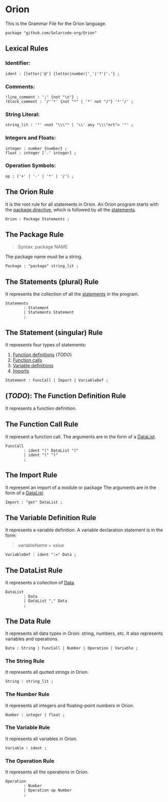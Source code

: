 <!-- 
Copyright © 2024 Arnab Phukan <iamarnab.phukan@gmail.com>

Licensed under the Apache License, Version 2.0 (the "License");
you may not use this file except in compliance with the License.
You may obtain a copy of the License at

	http://www.apache.org/licenses/LICENSE-2.0

Unless required by applicable law or agreed to in writing, software
distributed under the License is distributed on an "AS IS" BASIS,
WITHOUT WARRANTIES OR CONDITIONS OF ANY KIND, either express or implied.
See the License for the specific language governing permissions and
limitations under the License.
-->

# Orion

This is the Grammar File for the Orion language.

```
package "github.com/Solarcode-org/Orion"
```

## Lexical Rules

### Identifier:
```
ident : [letter|'@'] {letter|number|'_'|'?'|'.'} ;
```

### Comments:
```
!line_comment : ';' {not "\n"} ;
!block_comment : '/''*' {not "*" | '*' not "/"} '*''/' ;
```

### String Literal:
```
string_lit : '"' <not "\\\"" | '\\' any "\\\"nrt"> '"' ;
```

### Integers and Floats:
```
integer : number {number} ;
float : integer ['.' integer] ;
```

### Operation Symbols:
```
op : ('+' | '-' | '*' | '/') ;
```

## The Orion Rule

It is the root rule for all statements in Orion.
An Orion program starts with the [package directive](#the-package-rule),
which is followed by all the [statements](#the-statements-plural-rule).

```
Orion : Package Statements ;
```

## The Package Rule

> Syntax: package NAME

The package name must be a string.

```
Package : "package" string_lit ;
```

## The Statements (plural) Rule

It represents the collection of all the [statements](#the-statement-singular-rule) in the program.

```
Statements
        : Statement
        | Statements Statement
        ;
```

## The Statement (singular) Rule

It represents four types of statements:
  1. [Function definitions](#todo-the-function-definition-rule) (_TODO_)
  2. [Function calls](#the-function-call-rule)
  3. [Variable definitions](#the-variable-definition-rule)
  4. [Imports](#the-import-rule)

```
Statement : FuncCall | Import | VariableDef ; 
```

## (_TODO_): The Function Definition Rule

It represents a function definition.

## The Function Call Rule

It represent a function call.
The arguments are in the form of a [DataList](#the-datalist-rule).

```
FuncCall
        : ident "(" DataList ")"
        | ident "(" ")"
        ;
```

## The Import Rule

It represent an import of a module or package
The arguments are in the form of a [DataList](#the-datalist-rule).

```
Import : "get" DataList ;
```

## The Variable Definition Rule

It represents a variable definition.
A variable declaration statement is in the form:
<blockquote>variableName = value</blockquote>
<!-- or
<blockquote>variableName type = value</blockquote> -->

```
VariableDef : ident ":=" Data ;
```

## The DataList Rule

It represents a collection of [Data](#the-data-rule).

```
DataList
        : Data
        | DataList "," Data
        ;
```

## The Data Rule

It represents all data types in Orion: string, numbers, etc.
It also represents variables and operations.

```
Data : String | FuncCall | Number | Operation | Variable ;
```

### The String Rule

It represents all quoted strings in Orion.

```
String : string_lit ;
```

### The Number Rule

It represents all integers and floating-point numbers in Orion.

```
Number : integer | float ;
```

### The Variable Rule

It represents all variables in Orion.

```
Variable : ident ;
```

### The Operation Rule

It represents all the operations in Orion.

```
Operation 
        : Number
        | Operation op Number
        ;
```
